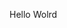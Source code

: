 Hello Wolrd





















































































































































































































































































































































































































































































































































































































































































































































































































































































































































































































































































































































































































































































































































































































































































































































































































































































































































































































































































































































































































































































































































































































































































































































































































































































































































































































































































































































































































































































































































































































































































































































































































































































































































































































































































































































































































































































































































































































































































































































































































































































































































































































































































































































































































































































































































































































































































































































































